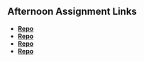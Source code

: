 ## Afternoon Assignment Links

* **[Repo](https://github.com/DanielCoder12/fs-journal)**
* **[Repo](https://github.com/DanielCoder12/cool-site)**
* **[Repo](https://github.com/DanielCoder12/bowling)**
* **[Repo](https://github.com/DanielCoder12/Knight-Studios)**
